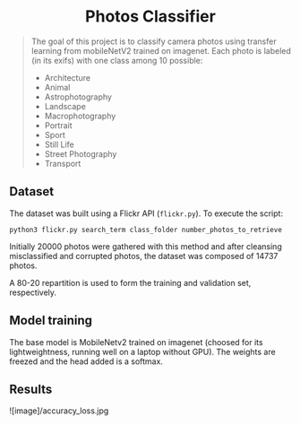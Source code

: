 <h1 align=center style=""> Photos Classifier  </h1>
    <blockquote> 
        The goal of this project is to classify camera photos using transfer learning from mobileNetV2 trained on imagenet. Each photo is labeled (in its exifs) with one class among 10 possible: 
        <ul>
            <li> Architecture
            <li> Animal
            <li> Astrophotography
            <li> Landscape
            <li> Macrophotography
            <li> Portrait
            <li> Sport
            <li> Still Life
            <li> Street Photography
            <li> Transport
        </ul>
    </blockquote>

## Dataset
The dataset was built using a Flickr API (`flickr.py`).
To execute the script:
```
python3 flickr.py search_term class_folder number_photos_to_retrieve
```

Initially $20000$ photos were gathered with this method and after cleansing misclassified and corrupted photos, the dataset was composed of $14737$ photos.

A 80-20 repartition is used to form the training and validation set, respectively. 

## Model training
The base model is MobileNetv2 trained on imagenet (choosed for its lightweightness, running well on a laptop without GPU).
The weights are freezed and the head added is a softmax.
 

## Results
![image]/accuracy_loss.jpg

